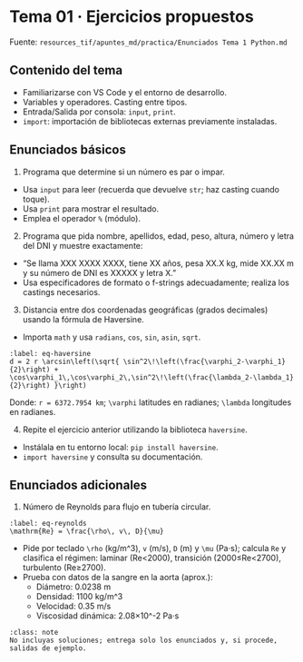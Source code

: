 # Tema 01 · Ejercicios propuestos

Fuente: `resources_tif/apuntes_md/practica/Enunciados Tema 1 Python.md`

## Contenido del tema

- Familiarizarse con VS Code y el entorno de desarrollo.
- Variables y operadores. Casting entre tipos.
- Entrada/Salida por consola: `input`, `print`.
- `import`: importación de bibliotecas externas previamente instaladas.

## Enunciados básicos

1) Programa que determine si un número es par o impar.
- Usa `input` para leer (recuerda que devuelve `str`; haz casting cuando toque).
- Usa `print` para mostrar el resultado.
- Emplea el operador `%` (módulo).

2) Programa que pida nombre, apellidos, edad, peso, altura, número y letra del DNI y muestre exactamente:
- “Se llama XXX XXXX XXXX, tiene XX años, pesa XX.X kg, mide XX.XX m y su número de DNI es XXXXX y letra X.”
- Usa especificadores de formato o f-strings adecuadamente; realiza los castings necesarios.

3) Distancia entre dos coordenadas geográficas (grados decimales) usando la fórmula de Haversine.
- Importa `math` y usa `radians`, `cos`, `sin`, `asin`, `sqrt`.

```{math}
:label: eq-haversine
d = 2 r \arcsin\left(\sqrt{ \sin^2\!\left(\frac{\varphi_2-\varphi_1}{2}\right) + \cos\varphi_1\,\cos\varphi_2\,\sin^2\!\left(\frac{\lambda_2-\lambda_1}{2}\right) }\right)
```

Donde: `r = 6372.7954 km`; `\varphi` latitudes en radianes; `\lambda` longitudes en radianes.

4) Repite el ejercicio anterior utilizando la biblioteca `haversine`.
- Instálala en tu entorno local: `pip install haversine`.
- `import haversine` y consulta su documentación.

## Enunciados adicionales

1) Número de Reynolds para flujo en tubería circular.

```{math}
:label: eq-reynolds
\mathrm{Re} = \frac{\rho\, v\, D}{\mu}
```

- Pide por teclado `\rho` (kg/m^3), `v` (m/s), `D` (m) y `\mu` (Pa·s); calcula `Re` y clasifica el régimen: laminar (Re<2000), transición (2000≤Re<2700), turbulento (Re≥2700).
- Prueba con datos de la sangre en la aorta (aprox.):
  - Diámetro: 0.0238 m
  - Densidad: 1100 kg/m^3
  - Velocidad: 0.35 m/s
  - Viscosidad dinámica: 2.08×10^-2 Pa·s

```{admonition} Nota
:class: note
No incluyas soluciones; entrega solo los enunciados y, si procede, salidas de ejemplo.
```

